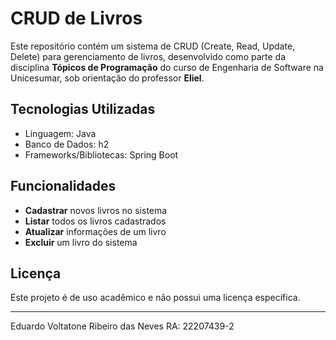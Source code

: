# CRUD de Livros

Este repositório contém um sistema de CRUD (Create, Read, Update, Delete) para gerenciamento de livros, desenvolvido como parte da disciplina **Tópicos de Programação** do curso de Engenharia de Software na Unicesumar, sob orientação do professor **Eliel**.

## Tecnologias Utilizadas

- Linguagem: Java
- Banco de Dados: h2
- Frameworks/Bibliotecas: Spring Boot

## Funcionalidades

- **Cadastrar** novos livros no sistema
- **Listar** todos os livros cadastrados
- **Atualizar** informações de um livro
- **Excluir** um livro do sistema


## Licença

Este projeto é de uso acadêmico e não possui uma licença específica.

---

Eduardo Voltatone Ribeiro das Neves
RA: 22207439-2

